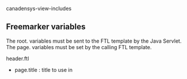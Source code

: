 canadensys-view-includes

Freemarker variables
--------------------
The root. variables must be sent to the FTL template by the Java Servlet.
The page. variables must be set by the calling FTL template.

header.ftl
* page.title : title to use in <title> tag
* page.cssList : Freemarker sequence of CSS to include
* root.site.ga.account : Google Analytics account
* root.site.ga.siteVerification : Google Analytics site verification

canadensys-header.ftl
* root.site.languageSwitcherURL : url to switch the current language to the other one

footer.ftl
* page.javaScriptIncludeList : Java Script file(s) to include
* page.javaScriptSetupCallList : Java Script initialization function(s) to call
* page.jQueryJavaScriptSetupCallList : Java Script function(s) to call at jQuery initialization (inside $(document).ready(...))
